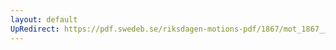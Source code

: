 ```yaml
---
layout: default
UpRedirect: https://pdf.swedeb.se/riksdagen-motions-pdf/1867/mot_1867__ak__00153/mot_1867__ak__00153_005.pdf
---
```

